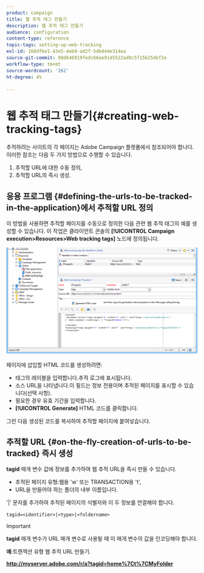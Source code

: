 ```yaml
---
product: campaign
title: 웹 추적 태그 만들기
description: 웹 추적 태그 만들기
audience: configuration
content-type: reference
topic-tags: setting-up-web-tracking
exl-id: 160df6e1-43e5-4eb9-ad2f-5db444e314ea
source-git-commit: 98d646919fedc66ee9145522ad0c5f15b25dbf2e
workflow-type: tm+mt
source-wordcount: '262'
ht-degree: 4%

---
```


# 웹 추적 태그 만들기{#creating-web-tracking-tags}

추적하려는 사이트의 각 페이지는 Adobe Campaign 플랫폼에서 참조되어야 합니다. 이러한 참조는 다음 두 가지 방법으로 수행할 수 있습니다.

1. 추적할 URL에 대한 수동 정의,
1. 추적할 URL의 즉시 생성.

## 응용 프로그램 {#defining-the-urls-to-be-tracked-in-the-application}에서 추적할 URL 정의

이 방법을 사용하면 추적할 페이지를 수동으로 정의한 다음 관련 웹 추적 태그의 예를 생성할 수 있습니다. 이 작업은 클라이언트 콘솔의 **[!UICONTROL Campaign execution>Resources>Web tracking tags]** 노드에 정의됩니다.

![](assets/d_ncs_integration_webtracking_screen.png)

페이지에 삽입할 HTML 코드를 생성하려면:

* 태그의 레이블을 입력합니다.추적 로그에 표시됩니다.
* 소스 URL을 나타냅니다.이 필드는 정보 전용이며 추적된 페이지를 표시할 수 있습니다(선택 사항).
* 필요한 경우 유효 기간을 입력합니다.
* **[!UICONTROL Generate]** HTML 코드를 클릭합니다.

그런 다음 생성된 코드를 복사하여 추적할 페이지에 붙여넣습니다.

## 추적할 URL {#on-the-fly-creation-of-urls-to-be-tracked} 즉시 생성

**tagid** 매개 변수 값에 정보를 추가하여 웹 추적 URL을 즉시 만들 수 있습니다.

* 추적된 페이지 유형:웹용 &#39;w&#39; 또는 TRANSACTION용 &#39;t&#39;,
* URL을 만들어야 하는 폴더의 내부 이름입니다.

&#39;|&#39; 문자를 추가하여 추적된 페이지의 식별자와 이 두 정보를 연결해야 합니다.

```
tagid=<identifier>|<type>|<foldername>
```

>[!IMPORTANT]
>
>**tagid** 매개 변수가 URL 매개 변수로 사용될 때 이 매개 변수의 값을 인코딩해야 합니다.

**예**:트랜잭션 유형 웹 추적 URL 만들기.

**http://myserver.adobe.com/r/a?tagid=home%7Ct%7CMyFolder**
